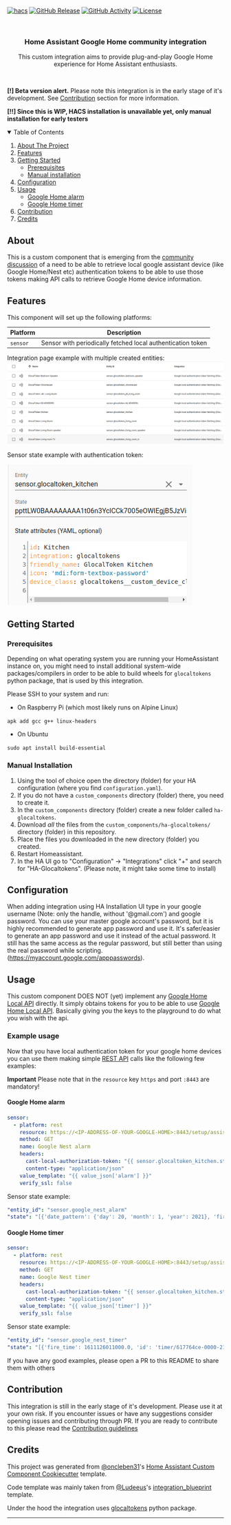 [![hacs][hacsbadge]][hacs]
[![GitHub Release][releases-shield]][releases]
[![GitHub Activity][commits-shield]][commits]
[![License][license-shield]][license]

<br />
<p>
  <!-- TODO: Add a logo -->
  <!-- <a href="https://github.com/leikoilja/ha-glocaltokens"> -->
  <!--   <img src="images/logo.png" alt="Logo" height="200"> -->
  <!-- </a> -->

  <h3 align="center">Home Assistant Google Home community integration</h3>

  <p align="center">
    This custom integration aims to provide plug-and-play Google Home
    experience for Home Assistant enthusiasts.
  </p>
  <br />

**[!] Beta version alert.**
Please note this integration is in the early stage of it's development.
See <a href="#contribution">Contribution</a> section for more information.

**[!!] Since this is WIP, HACS installation is unavailable yet, only manual installation for early testers**

</p>

<!-- TABLE OF CONTENTS -->
<details open="open">
  <summary>Table of Contents</summary>
  <ol>
    <li>
      <a href="#about">About The Project</a>
    </li>
    <li>
      <a href="#features">Features</a>
    </li>
    <li>
      <a href="#getting-started">Getting Started</a>
      <ul>
        <li><a href="#prerequisites">Prerequisites</a></li>
        <!-- <li><a href="#hacs">HACS</a></li> -->
        <li><a href="#manual">Manual installation</a></li>
      </ul>
    </li>
    <li><a href="#configuration">Configuration</a></li>
    <li>
      <a href="#usage">Usage</a>
      <ul>
        <li><a href="#google-home-alarm">Google Home alarm</a></li>
        <li><a href="#google-home-timer">Google Home timer</a></li>
      </ul>
    </li>
    <li><a href="#contribution">Contribution</a></li>
    <li><a href="#credits">Credits</a></li>
  </ol>
</details>

## About

This is a custom component that is emerging from the
[community discussion][community-discussion] of a need to be able to retrieve
local google assistant device (like Google Home/Nest etc) authentication
tokens to be able to use those tokens making API calls to retrieve
Google Home device information.

## Features

This component will set up the following platforms:

| Platform | Description                                                 |
| -------- | ----------------------------------------------------------- |
| `sensor` | Sensor with periodically fetched local authentication token |

Integration page example with multiple created entities:
![example1][exampleimg1]

Sensor state example with authentication token:

![example2][exampleimg2]

## Getting Started

### Prerequisites

Depending on what operating system you are running your HomeAssistant instance
on, you might need to install additional system-wide packages/compilers in order to
be able to build wheels for `glocaltokens` python package, that is used by this
integration.

Please SSH to your system and run:

- On Raspberry Pi (which most likely runs on Alpine Linux)

`apk add gcc g++ linux-headers`

- On Ubuntu

`sudo apt install build-essential`

<!-- ### HACS -->
<!--  -->
<!-- The easiest way to add this to your Homeassistant installation is using [HACS](https://hacs.xyz/). -->
<!--  -->
<!-- In the HA UI go to "Configuration" -> "Integrations" click "+" and search for "HA-Glocaltokens". -->
<!--  -->
<!-- It's recommended to restart Homeassistant directly after the installation without any change to the Configuration. -->
<!-- Homeassistant will install the dependencies during the next reboot. -->

### Manual Installation

1. Using the tool of choice open the directory (folder) for your HA configuration (where you find `configuration.yaml`).
2. If you do not have a `custom_components` directory (folder) there, you need to create it.
3. In the `custom_components` directory (folder) create a new folder called
   `ha-glocaltokens`.
4. Download _all_ the files from the `custom_components/ha-glocaltokens/` directory (folder) in this repository.
5. Place the files you downloaded in the new directory (folder) you created.
6. Restart Homeassistant.
7. In the HA UI go to "Configuration" -> "Integrations" click "+" and search for "HA-Glocaltokens". (Please note, it might take some time to install)

## Configuration

When adding integration using HA Installation UI type in your google username
(Note: only the handle, without '@gmail.com') and google password. You can use
your master google account's password, but it is highly recommended to generate
app password and use it. It's safer/easier to generate an app password and use it instead of the actual password. It still has the same access as the regular password, but still better than using the real password while scripting. (https://myaccount.google.com/apppasswords).

## Usage

This custom component DOES NOT (yet) implement any [Google Home Local API](https://rithvikvibhu.github.io/GHLocalApi) directly. It simply obtains tokens for you to be able to use [Google Home Local API](https://rithvikvibhu.github.io/GHLocalApi). Basically giving you the keys to the playground to do what you wish with the api.

### Example usage

Now that you have local authentication token for your google home devices you
can use them making simple [REST API](https://www.home-assistant.io/integrations/rest/) calls like the following few examples:

**Important**
Please note that in the `resource` key `https` and port `:8443` are mandatory!

#### Google Home alarm

```yaml
sensor:
  - platform: rest
    resource: https://<IP-ADDRESS-OF-YOUR-GOOGLE-HOME>:8443/setup/assistant/alarms
    method: GET
    name: Google Nest alarm
    headers:
      cast-local-authorization-token: "{{ sensor.glocaltoken_kitchen.state }}"
      content-type: "application/json"
    value_template: "{{ value_json['alarm'] }}"
    verify_ssl: false
```

Sensor state example:

```yaml
"entity_id": "sensor.google_nest_alarm"
"state": "[{'date_pattern': {'day': 20, 'month': 1, 'year': 2021}, 'fire_time': 1611126007000.0, 'id': 'alarm/606fa170-0000-27c9-9f87-089e0823c38c', 'status': 1, 'time_pattern': {'hour': 8, 'minute': 0, 'second': 7}}]"
```

#### Google Home timer

```yaml
sensor:
  - platform: rest
    resource: https://<IP-ADDRESS-OF-YOUR-GOOGLE-HOME>:8443/setup/assistant/alarms
    method: GET
    name: Google Nest timer
    headers:
      cast-local-authorization-token: "{{ sensor.glocaltoken_kitchen.state }}"
      content-type: "application/json"
    value_template: "{{ value_json['timer'] }}"
    verify_ssl: false
```

Sensor state example:

```yaml
"entity_id": "sensor.google_nest_timer"
"state": "[{'fire_time': 1611126011000.0, 'id': 'timer/617764ce-0000-2170-8ab3-2405887a817c', 'original_duration': 69062000.0, 'status': 1}]"
```

If you have any good examples, please open a PR to this README to share them with others

## Contribution

This integration is still in the early stage of it's development. Please use it
at your own risk. If you encounter issues or have any suggestions consider
opening issues and contributing through PR. If you are ready to contribute to this please read the [Contribution guidelines](CONTRIBUTING.md)

## Credits

This project was generated from [@oncleben31](https://github.com/oncleben31)'s [Home Assistant Custom Component Cookiecutter](https://github.com/oncleben31/cookiecutter-homeassistant-custom-component) template.

Code template was mainly taken from [@Ludeeus](https://github.com/ludeeus)'s [integration_blueprint][integration_blueprint] template.

Under the hood the integration uses [glocaltokens](https://github.com/leikoilja/glocaltokens) python package.

---

[community-discussion]: https://community.home-assistant.io/t/solution-to-track-your-google-home-alarms-and-timers-and-trigger-different-home-assistant-events/61534/74
[integration_blueprint]: https://github.com/custom-components/integration_blueprint
[buymecoffee]: https://www.buymeacoffee.com/leikoilja
[buymecoffeebadge]: https://img.shields.io/badge/buy%20me%20a%20coffee-donate-yellow.svg?style=for-the-badge
[commits-shield]: https://img.shields.io/github/commit-activity/y/leikoilja/ha-glocaltokens.svg?style=for-the-badge
[commits]: https://github.com/leikoilja/ha-glocaltokens/commits/main
[hacs]: https://hacs.xyz
[hacsbadge]: https://img.shields.io/badge/HACS-Custom-orange.svg?style=for-the-badge
[exampleimg1]: misc/images/example1.png
[exampleimg2]: misc/images/example2.png
[license]: https://github.com/leikoilja/ha-glocaltokens/blob/main/LICENSE
[license-shield]: https://img.shields.io/github/license/leikoilja/ha-glocaltokens.svg?style=for-the-badge
[releases-shield]: https://img.shields.io/github/release/leikoilja/ha-glocaltokens.svg?style=for-the-badge
[releases]: https://github.com/leikoilja/ha-glocaltokens/releases
